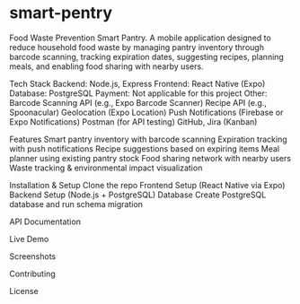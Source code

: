 # smart-pentry
Food Waste Prevention Smart Pantry. 
A mobile application designed to reduce household food waste by managing pantry inventory through barcode scanning, tracking expiration dates, suggesting recipes, planning meals, and enabling food sharing with nearby users.

Tech Stack
Backend: Node.js, Express
Frontend: React Native (Expo)
Database: PostgreSQL
Payment: Not applicable for this project
Other:
Barcode Scanning API (e.g., Expo Barcode Scanner)
Recipe API (e.g., Spoonacular)
Geolocation (Expo Location)
Push Notifications (Firebase or Expo Notifications)
Postman (for API testing)
GitHub, Jira (Kanban)

Features
Smart pantry inventory with barcode scanning
Expiration tracking with push notifications
Recipe suggestions based on expiring items
Meal planner using existing pantry stock
Food sharing network with nearby users
Waste tracking & environmental impact visualization

Installation & Setup
Clone the repo
Frontend Setup (React Native via Expo)
Backend Setup (Node.js + PostgreSQL)
Database Create PostgreSQL database and run schema migration

API Documentation

Live Demo

Screenshots

Contributing

License
